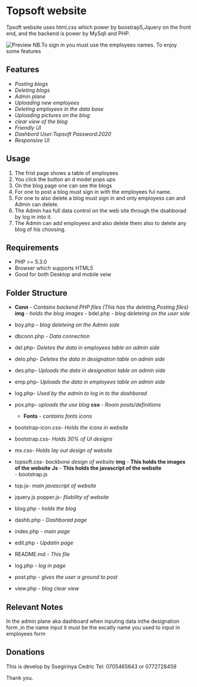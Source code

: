 # Topsoft website

Tpsoft website uses html,css which power by boostrap5,Jquery on the front end,
and the backend is power by MySqli and PHP.

![Preview](https://github.com/jonufele/WaterCooler-Chat/blob/master/preview.jpg)
NB.To sign in you must use the employees names.
To enjoy some features

## Features
- *Posting blogs*
- *Deleting blogs*
- *Admin plane*
- *Uploading new employees*
- *Deleting employees in the data base*
- *Uploading pictures on the blog*
- *clear view of the blog*
- *Friendly UI*
- *Dashbord User:Topsoft Password:2020*
- *Responsive UI*

## Usage

 1. The frist page shows a table of employees
 2. You click the button an d model pops ups 
 3. On the blog page one can see the blogs 
 4. For one to post a blog must sign in with the employees ful name. 
 5. For one to also delete a blog must sign in and only employess can and Admin can delete.
 6. The Admin has full data control on the web site through the dsahborad by log in into it.
 7. The Admin can add employees and also delete them also to delete any blog of his choosing.

## Requirements

 - PHP >= 5.3.0
 - Browser which supports HTML5
 - Good for both Desktop and mobile veiw

## Folder Structure

- **Conn**	- *Contains backend PHP files (This has the deleting,Posting files)*
     **img** - *holds the blog images*
               - bdel.php - *blog deleteing on the user side*
- boy.php - *blog deleteing on the Admin side*
- dbconn.php - *Data connection*
- del.php- *Deletes the data in employees table on admin side*
- delo.php- *Deletes the data in designation table on admin side*
- des.php- *Uploads the data in designation table on admin side*
- emp.php- *Uploads the data in employees table on admin side*
- log.php- *Used by the admin to log in to the dashborad*
- pos.php- *uploads the use blog*
**css** - *Room posts/definitions*
	- **Fonts** - *contains fonts icons*
- bootstrap-icon.css- *Holds the icons in website*
- bootstrap.css- *Holds 30% of UI designs*
- mx.css- *Holds lay out design of website*
- topsoft.css- *backbone design of website*
**img** - **This holds the images of the website**
**Js** - **This holds the javascript of the website**	
	    - bootstrap.js
- top.js- *main javascript of website*
- jquery.js popper.js- *flixbility of website*

- blog.php - *holds the blog*
- dashb.php - *Dashborad page*
- index.php - *main page*
- edit.php - *Updatin page*
- README.md - *This file*
- log.php - *log in page*
- post.php - *gives the user a ground to post*
- view.php - *blog clear view*


## Relevant Notes
In the admin plane aka dashboard when inputing data inthe designation form ,in the name input it must be the excatly name you used to input in employees form


## Donations
This is develop by Ssegirinya Cedric
Tel: 0705465643 or 0772728459


Thank you.